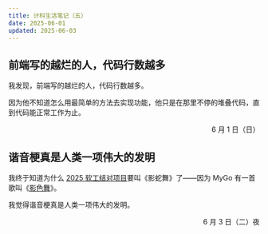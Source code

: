 ```yaml
---
title: 计科生活笔记（五）
date: 2025-06-01
updated: 2025-06-03
---
```

## 前端写的越烂的人，代码行数越多
我发现，前端写的越烂的人，代码行数越多。

因为他不知道怎么用最简单的方法去实现功能，他只是在那里不停的堆叠代码，直到代码能正常工作为止。

<p style="text-align: right;">6 月 1 日（日）</p>

## 谐音梗真是人类一项伟大的发明
我终于知道为什么 [2025 软工结对项目](https://github.com/kuma-xx/BUAASE2025-PairProgramming)要叫《影蛇舞》了——因为 MyGo 有一首歌叫《[影色舞](https://zh.moegirl.org.cn/%E5%BD%B1%E8%89%B2%E8%88%9E)》。

我觉得谐音梗真是人类一项伟大的发明。

<p style="text-align: right;">6 月 3 日（二）夜</p>

